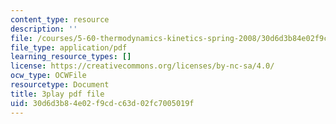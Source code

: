 ```yaml
---
content_type: resource
description: ''
file: /courses/5-60-thermodynamics-kinetics-spring-2008/30d6d3b84e02f9cdc63d02fc7005019f_TDqx8Zv1rRo.pdf
file_type: application/pdf
learning_resource_types: []
license: https://creativecommons.org/licenses/by-nc-sa/4.0/
ocw_type: OCWFile
resourcetype: Document
title: 3play pdf file
uid: 30d6d3b8-4e02-f9cd-c63d-02fc7005019f
---
```

